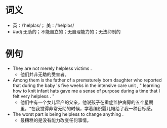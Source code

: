 # 词义
- 英：/ˈhelpləs/； 美：/ˈhelpləs/
- #adj 无助的；不能自立的；无自理能力的；无法抑制的
# 例句
- They are not merely helpless victims .
	- 他们并非无助的受害者。
- Among them is the father of a prematurely born daughter who reported that during the baby 's five weeks in the intensive care unit , " learning how to knit infant hats gave me a sense of purpose during a time that I felt very helpless . "
	- 他们中有一个女儿早产的父亲，他说孩子在重症监护病房的五个星期里，“在我觉得非常无助的时候，学着编织婴儿帽给了我一种目标感。
- The worst part is being helpless to change anything .
	- 最糟糕的是没有能力改变任何事情。
